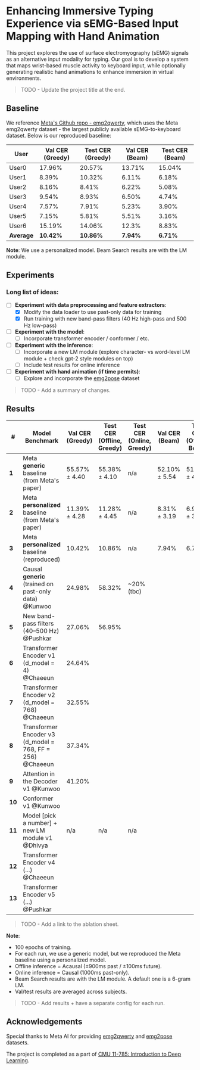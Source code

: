 # Enhancing Immersive Typing Experience via sEMG-Based Input Mapping with Hand Animation

This project explores the use of surface electromyography (sEMG) signals as an alternative input modality for typing. Our goal is to develop a system that maps wrist-based muscle activity to keyboard input, while optionally generating realistic hand animations to enhance immersion in virtual environments. 

> TODO - Update the project title at the end.

## Baseline

We reference [Meta's Github repo - emg2qwerty](https://github.com/facebookresearch/emg2qwerty), which uses the Meta emg2qwerty dataset - the largest publicly available sEMG-to-keyboard dataset. Below is our reproduced baseline:

| User       | Val CER (Greedy) | Test CER (Greedy) | Val CER (Beam)         | Test CER (Beam)         |
|------------|------------------|-------------------|------------------------|-------------------------|
| User0      |    17.96%         | 20.57%            |     13.71%                  | 15.04%                  |
| User1      |    8.39%             | 10.32%            |  6.11%                      | 6.18%                   |
| User2      |     8.16%             | 8.41%             |  6.22%                      | 5.08%                   |
| User3      |      9.54%            | 8.93%             |  6.50%                      | 4.74%                   |
| User4      |      7.57%            | 7.91%             |  5.23%                      | 3.90%                   |
| User5      |      7.15%            | 5.81%             |   5.51%                     | 3.16%                   |
| User6      |       15.19%           | 14.06%            |     12.3%                   | 8.83%                   |
| **Average**|       **10.42%**          | **10.86%**        |     **7.94%**                  | **6.71%**               |

**Note**: We use a personalized model. Beam Search results are with the LM module. 

## Experiments

### Long list of ideas:

- [ ] **Experiment with data preprocessing and feature extractors**: 
  - [x] Modify the data loader to use past-only data for training  
  - [x] Run training with new band-pass filters (40 Hz high-pass and 500 Hz low-pass)
- [ ] **Experiment with the model**: 
  - [ ] Incorporate transformer encoder / conformer / etc. 
- [ ] **Experiment with the inference**:
  - [ ] Incorporate a new LM module (explore character- vs word-level LM module + check gpt-2 style modules on top)
  - [ ] Include test results for online inference
- [ ] **Experiment with hand animation (if time permits)**:
  - [ ] Explore and incorporate the [emg2pose](https://github.com/facebookresearch/emg2pose) dataset  

> TODO - Add a summary of changes.

## Results

| #    | Model Benchmark                                  | Val CER (Greedy) | Test CER (Offline, Greedy) | Test CER (Online, Greedy) | Val CER (Beam) | Test CER (Offline, Beam) | Test CER (Online, Beam) |
|------|------------------------------------------------------------------|------------------|-------------------|-------------------|----------------|----------------------------|---------------------------|
| **1**  | Meta **generic** baseline (from Meta's paper)                  | 55.57% ± 4.40     | 55.38% ± 4.10               | n/a              | 52.10% ± 5.54   | 51.78% ± 4.61              | n/a               |
| **2**  | Meta **personalized** baseline (from Meta's paper)             | 11.39% ± 4.28     | 11.28% ± 4.45               | n/a                    | 8.31% ± 3.19    | 6.95% ± 3.61               | n/a        |
| **3**  | Meta **personalized** baseline (reproduced)                    | 10.42%            | 10.86%                      | n/a                  | 7.94%          | 6.71%                      | n/a             |
| **4**  | Causal **generic** (trained on past-only data) @Kunwoo         | 24.98%            | 58.32%                      | ~20% (tbc)                 |                |                            |  |
| **5**  | New band-pass filters (40–500 Hz) @Pushkar                     | 27.06%           |   56.95%                   |                            |                |                       |               |
| **6**  | Transformer Encoder v1 (d_model = 4) @Chaeeun                  | 24.64%            |                             |            |                |                       |               |
| **7**  | Transformer Encoder v2 (d_model = 768) @Chaeeun                | 32.55%            |                             |            |                |                       |               |
| **8**  | Transformer Encoder v3 (d_model = 768, FF = 256) @Chaeeun      | 37.34%            |                             |            |                |                       |               |
| **9**  | Attention in the Decoder v1 @Kunwoo                            | 41.20%            |                             |            |                |                       |               |
| **10** | Conformer v1  @Kunwoo                                          |                   |                             |            |                |                       |               |
| **11** | Model [pick a number] + new LM module v1 @Dhivya               | n/a               | n/a                         | n/a        |                |                       |               |
| **12**  | Transformer Encoder v4 (...) @Chaeeun      |            |                             |            |                |                       |               |
| **13**  | Transformer Encoder v5 (...) @Pushkar      |            |                             |            |                |                       |               |

> TODO - Add a link to the ablation sheet. 

**Note**: 
- 100 epochs of training.
- For each run, we use a generic model, but we reproduced the Meta baseline using a personalized model. 
- Offline inference = Acausal (±900ms past / ±100ms future).
- Online inference = Causal (1000ms past-only).
- Beam Search results are with the LM module. A default one is a 6-gram LM. 
- Val/test results are averaged across subjects.

> TODO - Add results + have a separate config for each run. 
  
## Acknowledgements

Special thanks to Meta AI for providing [emg2qwerty](https://github.com/facebookresearch/emg2qwerty) and [emg2pose](https://github.com/facebookresearch/emg2pose) datasets.

The project is completed as a part of [CMU 11-785: Introduction to Deep Learning](https://deeplearning.cs.cmu.edu/S25/index.html).
